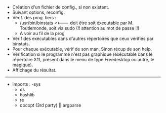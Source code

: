  - Création d'un fichier de config., si non existant.
 - Suivant options, reconfig.
 - Vérif. des prog. tiers :
   - /usr/bin/binstats <<--- doit être soit éxecutable par M. Toutlemonde, soit via sudo (!! attention au mot de passe !!)
   - A voir au fil de la prog
 - Vérif des exécutables dans d'autres répertoires que ceux vérifiés par binstats.
 - Pour chaque exécutable, vérif de son man. Sinon récup de son help.
 - Vérification si le programme n'est pas graphique (exécutable dans le répertoire X11, présent dans le menu de type Freedesktop ou autre, le magique).
 - Affichage du résultat.

-------------------------

 - imports :
   -sys
   - os
   - hashlib
   - re
   - docopt (3rd party) || argparse
